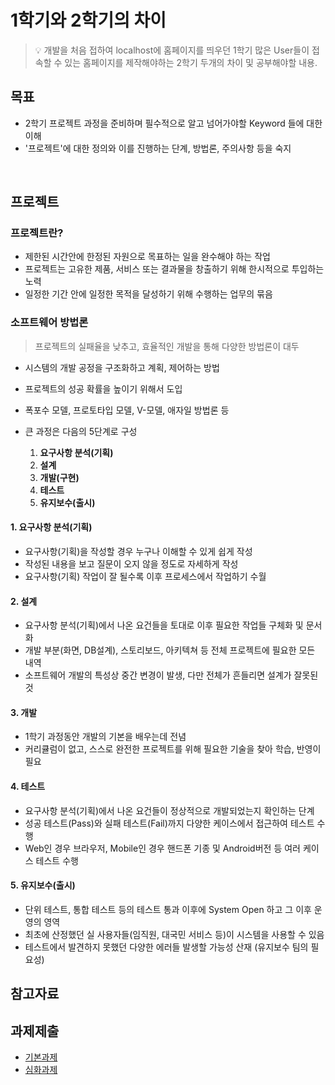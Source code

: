 # 1학기와 2학기의 차이
> :bulb: 개발을 처음 접하여 localhost에 홈페이지를 띄우던 1학기
 많은 User들이 접속할 수 있는 홈페이지를 제작해야하는 2학기
 두개의 차이 및 공부해야할 내용.

## 목표
- 2학기 프로젝트 과정을 준비하며 필수적으로 알고 넘어가야할 Keyword 들에 대한 이해
- '프로젝트'에 대한 정의와 이를 진행하는 단계, 방법론, 주의사항 등을 숙지

<br>

## 프로젝트
### 프로젝트란?

- 제한된 시간안에 한정된 자원으로 목표하는 일을 완수해야 하는 작업
- 프로젝트는 고유한 제품, 서비스 또는 결과물을 창출하기 위해 한시적으로 투입하는 노력
- 일정한 기간 안에 일정한 목적을 달성하기 위해 수행하는 업무의 묶음



### 소프트웨어 방법론

> 프로젝트의 실패율을 낮추고, 효율적인 개발을 통해 다양한 방법론이 대두

- 시스템의 개발 공정을 구조화하고 계획, 제어하는 방법
- 프로젝트의 성공 확률을 높이기 위해서 도입
- 폭포수 모델, 프로토타입 모델, V-모델, 애자일 방법론 등

- 큰 과정은 다음의 5단계로 구성
  1. **요구사항 분석(기획)**
  2. **설계**
  3. **개발(구현)**
  4. **테스트**
  5. **유지보수(출시)**



#### 1. 요구사항 분석(기획)

- 요구사항(기획)을 작성할 경우 누구나 이해할 수 있게 쉽게 작성
- 작성된 내용을 보고 질문이 오지 않을 정도로 자세하게 작성
- 요구사항(기획) 작업이 잘 될수록 이후 프로세스에서 작업하기 수월



#### 2. 설계

- 요구사항 분석(기획)에서 나온 요건들을 토대로 이후 필요한 작업들 구체화 및 문서화
- 개발 부분(화면, DB설계), 스토리보드, 아키텍쳐 등 전체 프로젝트에 필요한 모든 내역
- 소프트웨어 개발의 특성상 중간 변경이 발생, 다만 전체가 흔들리면 설계가 잘못된 것



#### 3. 개발

- 1학기 과정동안 개발의 기본을 배우는데 전념
- 커리큘럼이 없고, 스스로 완전한 프로젝트를 위해 필요한 기술을 찾아 학습, 반영이 필요



#### 4. 테스트

- 요구사항 분석(기획)에서 나온 요건들이 정상적으로 개발되었는지 확인하는 단계
- 성공 테스트(Pass)와 실패 테스트(Fail)까지 다양한 케이스에서 접근하여 테스트 수행
- Web인 경우 브라우저, Mobile인 경우 핸드폰 기종 및 Android버전 등 여러 케이스 테스트 수행



#### 5. 유지보수(출시)

- 단위 테스트, 통합 테스트 등의 테스트 통과 이후에 System Open 하고 그 이후 운영의 영역
- 최초에 산정했던 실 사용자들(임직원, 대국민 서비스 등)이 시스템을 사용할 수 있음
- 테스트에서 발견하지 못했던 다양한 에러들 발생할 가능성 산재 (유지보수 팀의 필요성)



## 참고자료


## 과제제출
- [기본과제](기본과제)
- [심화과제](심화과제)